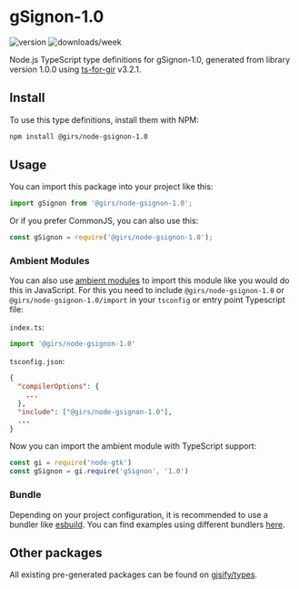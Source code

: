 
# gSignon-1.0

![version](https://img.shields.io/npm/v/@girs/node-gsignon-1.0)
![downloads/week](https://img.shields.io/npm/dw/@girs/node-gsignon-1.0)


Node.js TypeScript type definitions for gSignon-1.0, generated from library version 1.0.0 using [ts-for-gir](https://github.com/gjsify/ts-for-gir) v3.2.1.


## Install

To use this type definitions, install them with NPM:
```bash
npm install @girs/node-gsignon-1.0
```

## Usage

You can import this package into your project like this:
```ts
import gSignon from '@girs/node-gsignon-1.0';
```

Or if you prefer CommonJS, you can also use this:
```ts
const gSignon = require('@girs/node-gsignon-1.0');
```

### Ambient Modules

You can also use [ambient modules](https://github.com/gjsify/ts-for-gir/tree/main/packages/cli#ambient-modules) to import this module like you would do this in JavaScript.
For this you need to include `@girs/node-gsignon-1.0` or `@girs/node-gsignon-1.0/import` in your `tsconfig` or entry point Typescript file:

`index.ts`:
```ts
import '@girs/node-gsignon-1.0'
```

`tsconfig.json`:
```json
{
  "compilerOptions": {
    ...
  },
  "include": ["@girs/node-gsignon-1.0"],
  ...
}
```

Now you can import the ambient module with TypeScript support: 

```ts
const gi = require('node-gtk')
const gSignon = gi.require('gSignon', '1.0')
```


### Bundle

Depending on your project configuration, it is recommended to use a bundler like [esbuild](https://esbuild.github.io/). You can find examples using different bundlers [here](https://github.com/gjsify/ts-for-gir/tree/main/examples).

## Other packages

All existing pre-generated packages can be found on [gjsify/types](https://github.com/gjsify/types).

